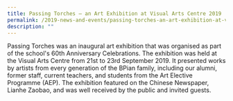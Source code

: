 ```yaml
---
title: Passing Torches – an Art Exhibition at Visual Arts Centre 2019
permalink: /2019-news-and-events/passing-torches-an-art-exhibition-at-visual-arts-centre-2019
description: ""
---
```

Passing Torches was an inaugural art exhibition that was organised as part of the school's 60th Anniversary Celebrations. The exhibition was held at the Visual Arts Centre from 21st to 23rd September 2019. It presented works by artists from every generation of the BPian family, including our alumni, former staff, current teachers, and students from the Art Elective Programme (AEP). The exhibition featured on the Chinese Newspaper, Lianhe Zaobao, and was well received by the public and invited guests.